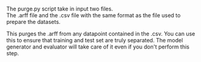 



<br/><br/><br/>
The purge.py script take in input two files.
<br/>
The .arff file and the .csv file with the same format as the file used to prepare the datasets.
<br/>


This purges the .arff from any datapoint contained in the .csv. You can use this to ensure that training and test set are truly separated. The model generator and evaluator will take care of it even if you don't perform this step. 
```
